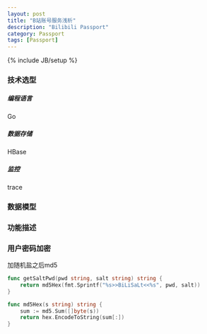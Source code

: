 ```yaml
---
layout: post
title: "B站账号服务浅析"
description: "Bilibili Passport"
category: Passport
tags: [Passport]
---
```

{% include JB/setup %}

### 技术选型

##### 编程语言
Go

##### 数据存储
HBase

##### 监控
trace



### 数据模型

### 功能描述


### 用户密码加密

加随机盐之后md5

``` go
func getSaltPwd(pwd string, salt string) string {
	return md5Hex(fmt.Sprintf("%s>>BiLiSaLt<<%s", pwd, salt))
}

func md5Hex(s string) string {
	sum := md5.Sum([]byte(s))
	return hex.EncodeToString(sum[:])
}
```
